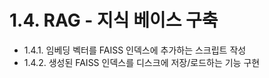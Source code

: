 # 1.4. RAG - 지식 베이스 구축

- 1.4.1. 임베딩 벡터를 FAISS 인덱스에 추가하는 스크립트 작성
- 1.4.2. 생성된 FAISS 인덱스를 디스크에 저장/로드하는 기능 구현
